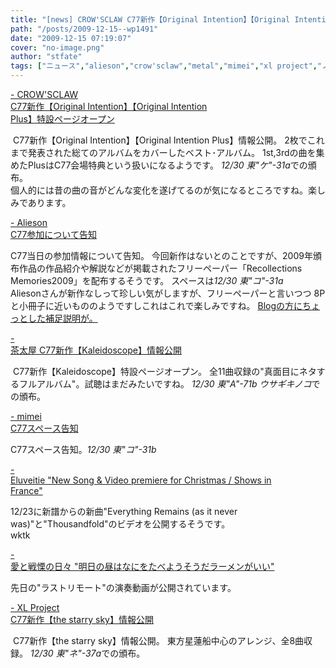 ```yaml
---
title: "[news] CROW'SCLAW C77新作【Original Intention】【Original Intention Plus】特設ページオープン"
path: "/posts/2009-12-15--wp1491"
date: "2009-12-15 07:19:07"
cover: "no-image.png"
author: "stfate"
tags: ["ニュース","alieson","crow'sclaw","metal","mimei","xl project","ノーザン･キラー","茶太"]
---
```


<style type="text/css">
<!--
p {white-space: pre-wrap};
-->
</style>

<a  href="http://oi.crowsclaw.info/" target="_blank">- CROW'SCLAW C77新作【Original Intention】【Original Intention Plus】特設ページオープン</a>
<div ><a href="http://oi.crowsclaw.info/"><img src="http://oi.crowsclaw.info/banner46895.jpg" alt="" /></a>
C77新作【Original Intention】【Original Intention Plus】情報公開。
2枚でこれまで発表された総てのアルバムをカバーしたベスト･アルバム。
1st,3rdの曲を集めたPlusはC77会場特典という扱いになるようです。
<em>12/30 東"ケ"-31a</em>での頒布。
<div >個人的には昔の曲の音がどんな変化を遂げてるのが気になるところですね。楽しみであります。</div></div>

<a  href="http://www.alieson.net/html/" target="_blank">- Alieson C77参加について告知</a>
<div >C77当日の参加情報について告知。
今回新作はないとのことですが、2009年頒布作品の作品紹介や解説などが掲載されたフリーペーパー「Recollections Memories2009」を配布するそうです。
スペースは<em>12/30 東"コ"-31a</em>
<div >Aliesonさんが新作なしって珍しい気がしますが、フリーペーパーと言いつつ
8Pと小冊子に近いもののようですしこれはこれで楽しみですね。
<a href="http://alieson.jugem.jp/">Blogの方にちょっとした補足説明が。</a></div></div>

<a  href="http://chata.moo.jp/uk6/index.html" target="_blank">- 茶太屋 C77新作【Kaleidoscope】情報公開</a>
<div ><a href="http://chata.moo.jp/uk6/index.html"><img src="http://chata.moo.jp/uk6/img/ban/chanebn3.gif" alt="" /></a>
C77新作【Kaleidoscope】特設ページオープン。
全11曲収録の"真面目にネタするフルアルバム"。試聴はまだみたいですね。
<em>12/30 東"A"-71b ウサギキノコ</em>での頒布。</div>

<a  href="http://totsu-kuni.net/" target="_blank">- mimei C77スペース告知</a>
<div >C77スペース告知。<em>12/30 東"コ"-31b</em></div>

<a  href="http://www.eluveitie.ch/en/?view=news" target="_blank">- Eluveitie "New Song & Video premiere for Christmas / Shows in France"</a>
<div >12/23に新譜からの新曲"Everything Remains (as it never was)"と"Thousandfold"のビデオを公開するそうです。
<div >wktk</div></div>

<a  href="http://cobhc.blog40.fc2.com/" target="_blank">- 愛と戦慄の日々 "明日の昼はなにをたべようそうだラーメンがいい"</a>
<div >先日の"ラストリモート"の演奏動画が公開されています。</div>

<a  href="http://www.xlproject.cc/" target="_blank">- XL Project C77新作【the starry sky】情報公開</a>
<div ><a href="http://www.xlproject.cc/"><img src="http://www.xlproject.cc/images/bn.png" alt="" /></a>
C77新作【the starry sky】情報公開。
東方星蓮船中心のアレンジ、全8曲収録。
<em>12/30 東"ネ"-37a</em>での頒布。</div>